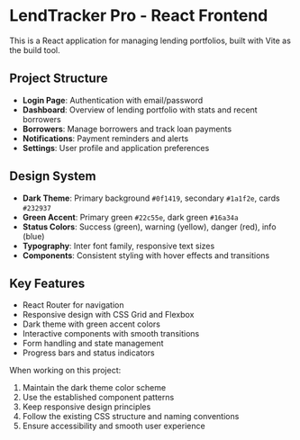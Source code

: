 <!-- Use this file to provide workspace-specific custom instructions to Copilot. For more details, visit https://code.visualstudio.com/docs/copilot/copilot-customization#_use-a-githubcopilotinstructionsmd-file -->

# LendTracker Pro - React Frontend

This is a React application for managing lending portfolios, built with Vite as the build tool.

## Project Structure
- **Login Page**: Authentication with email/password
- **Dashboard**: Overview of lending portfolio with stats and recent borrowers
- **Borrowers**: Manage borrowers and track loan payments
- **Notifications**: Payment reminders and alerts
- **Settings**: User profile and application preferences

## Design System
- **Dark Theme**: Primary background `#0f1419`, secondary `#1a1f2e`, cards `#232937`
- **Green Accent**: Primary green `#22c55e`, dark green `#16a34a`
- **Status Colors**: Success (green), warning (yellow), danger (red), info (blue)
- **Typography**: Inter font family, responsive text sizes
- **Components**: Consistent styling with hover effects and transitions

## Key Features
- React Router for navigation
- Responsive design with CSS Grid and Flexbox
- Dark theme with green accent colors
- Interactive components with smooth transitions
- Form handling and state management
- Progress bars and status indicators

When working on this project:
1. Maintain the dark theme color scheme
2. Use the established component patterns
3. Keep responsive design principles
4. Follow the existing CSS structure and naming conventions
5. Ensure accessibility and smooth user experience

